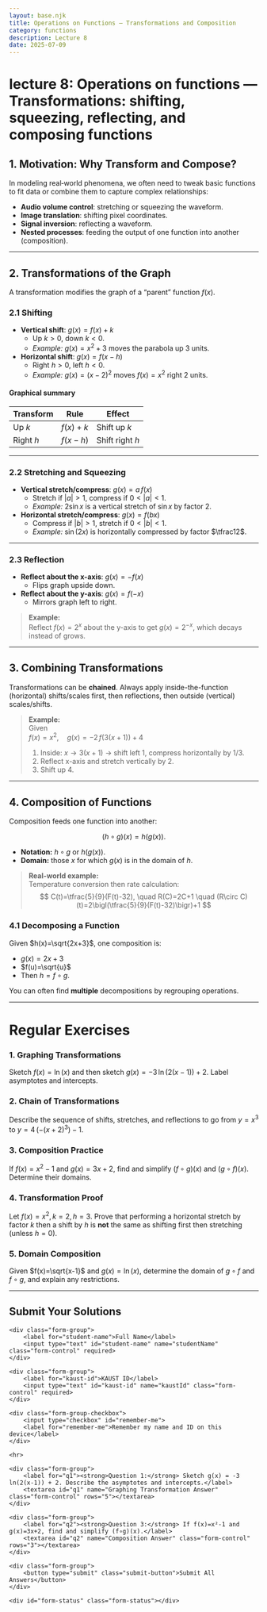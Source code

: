 ```yaml
---
layout: base.njk
title: Operations on Functions — Transformations and Composition
category: functions
description: Lecture 8
date: 2025-07-09
---
```


# lecture 8: Operations on functions — Transformations: shifting, squeezing, reflecting, and composing functions

## 1. Motivation: Why Transform and Compose?

In modeling real‐world phenomena, we often need to tweak basic functions to fit data or combine them to capture complex relationships:

- **Audio volume control**: stretching or squeezing the waveform.
- **Image translation**: shifting pixel coordinates.
- **Signal inversion**: reflecting a waveform.
- **Nested processes**: feeding the output of one function into another (composition). 

---

## 2. Transformations of the Graph

A transformation modifies the graph of a “parent” function $f(x)$.  

### 2.1 Shifting

- **Vertical shift**: $g(x)=f(x)+k$
  - Up $k>0$, down $k<0$.  
  - *Example:* $g(x)=x^2+3$ moves the parabola up 3 units. 
- **Horizontal shift**: $g(x)=f(x-h)$
  - Right $h>0$, left $h<0$.  
  - *Example:* $g(x)=(x-2)^2$ moves $f(x)=x^2$ right 2 units. 

#### Graphical summary

| Transform      | Rule                | Effect                |
|----------------|---------------------|-----------------------|
| Up $k$       | $f(x)+k$          | Shift up $k$        |
| Right $h$    | $f(x-h)$          | Shift right $h$     |

---

### 2.2 Stretching and Squeezing

- **Vertical stretch/compress**: $g(x)=a\,f(x)$
  - Stretch if $|a|>1$, compress if $0<|a|<1$.
  - *Example:* $2\sin x$ is a vertical stretch of $\sin x$ by factor 2. 
- **Horizontal stretch/compress**: $g(x)=f(bx)$
  - Compress if $|b|>1$, stretch if $0<|b|<1$.
  - *Example:* $\sin(2x)$ is horizontally compressed by factor $\tfrac12$. 

---

### 2.3 Reflection

- **Reflect about the x-axis**: $g(x)=-f(x)$
  - Flips graph upside down.
- **Reflect about the y-axis**: $g(x)=f(-x)$
  - Mirrors graph left to right.

> **Example:**  
> Reflect $f(x)=2^x$ about the y-axis to get $g(x)=2^{-x}$, which decays instead of grows. 

---

## 3. Combining Transformations

Transformations can be **chained**.  Always apply inside-the-function (horizontal) shifts/scales first, then reflections, then outside (vertical) scales/shifts.

> **Example:**  
> Given  
> $f(x)=x^2,\quad
> g(x)=-2\,f(3(x+1)) + 4$
> 1. Inside: $x\to 3(x+1)$ → shift left 1, compress horizontally by 1/3.  
> 2. Reflect x-axis and stretch vertically by 2.  
> 3. Shift up 4. 

---

## 4. Composition of Functions

Composition feeds one function into another:

$$
(h\circ g)(x) = h\bigl(g(x)\bigr).
$$

- **Notation:** $h\circ g$ or $h(g(x))$.
- **Domain:** those $x$ for which $g(x)$ is in the domain of $h$.

> **Real-world example:**  
> Temperature conversion then rate calculation:
> $$
> C(t)=\tfrac{5}{9}(F(t)-32),
> \quad
> R(C)=2C+1
> \quad
> (R\circ C)(t)=2\bigl(\tfrac{5}{9}(F(t)-32)\bigr)+1
> $$

### 4.1 Decomposing a Function

Given $h(x)=\sqrt{2x+3}$, one composition is:

- $g(x)=2x+3$
- $f(u)=\sqrt{u}$
- Then $h=f\circ g$. 

You can often find **multiple** decompositions by regrouping operations. 

---

# Regular Exercises

### 1. Graphing Transformations

Sketch $f(x)=\ln(x)$ and then sketch $g(x)=-3\,\ln(2(x-1))+2$. Label asymptotes and intercepts.

### 2. Chain of Transformations

   Describe the sequence of shifts, stretches, and reflections to go from $y=x^3$ to $y=4\,( - (x+2)^3 ) -1$.

### 3. Composition Practice

If $f(x)=x^2-1$ and $g(x)=3x+2$, find and simplify $(f\circ g)(x)$ and $(g\circ f)(x)$. Determine their domains.

### 4. Transformation Proof

Let $f(x)=x^2, k=2, h=3$. 
Prove that performing a horizontal stretch by factor $k$ then a shift by $h$ is **not** the same as shifting first then stretching (unless $h=0$).

### 5. Domain Composition

Given $f(x)=\sqrt{x-1}$ and $g(x)=\ln(x)$, determine the domain of $g\circ f$ and $f\circ g$, and explain any restrictions.

---

## Submit Your Solutions

<form id="solution-form" class="solution-form">
    <input type="hidden" name="lectureId" value="Lecture 08: Operations on Functions">

    <div class="form-group">
        <label for="student-name">Full Name</label>
        <input type="text" id="student-name" name="studentName" class="form-control" required>
    </div>

    <div class="form-group">
        <label for="kaust-id">KAUST ID</label>
        <input type="text" id="kaust-id" name="kaustId" class="form-control" required>
    </div>

    <div class="form-group-checkbox">
        <input type="checkbox" id="remember-me">
        <label for="remember-me">Remember my name and ID on this device</label>
    </div>

    <hr>

    <div class="form-group">
        <label for="q1"><strong>Question 1:</strong> Sketch g(x) = -3 ln(2(x-1)) + 2. Describe the asymptotes and intercepts.</label>
        <textarea id="q1" name="Graphing Transformation Answer" class="form-control" rows="5"></textarea>
    </div>

    <div class="form-group">
        <label for="q2"><strong>Question 3:</strong> If f(x)=x²-1 and g(x)=3x+2, find and simplify (f∘g)(x).</label>
        <textarea id="q2" name="Composition Answer" class="form-control" rows="3"></textarea>
    </div>

    <div class="form-group">
        <button type="submit" class="submit-button">Submit All Answers</button>
    </div>

    <div id="form-status" class="form-status"></div>
</form>

<script src="/js/form-handler.js"></script>




